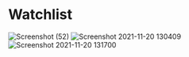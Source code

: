 # Watchlist
![Screenshot (52)](https://user-images.githubusercontent.com/89059971/142716650-f2e615de-a667-4ea5-919c-a70967fc74fa.png)
![Screenshot 2021-11-20 130409](https://user-images.githubusercontent.com/89059971/142716651-be8518ea-0759-4bbc-ba18-616a94004056.jpg)
![Screenshot 2021-11-20 131700](https://user-images.githubusercontent.com/89059971/142716678-01d815b0-ea06-4d1f-8873-1c4adf339382.jpg)
